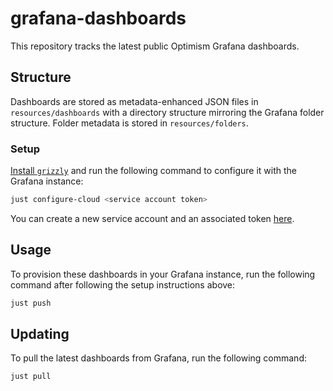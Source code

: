 # grafana-dashboards

This repository tracks the latest public Optimism Grafana dashboards.

## Structure

Dashboards are stored as metadata-enhanced JSON files in `resources/dashboards` with a directory structure mirroring the Grafana folder structure. Folder metadata is stored in `resources/folders`.

### Setup

[Install `grizzly`](https://grafana.github.io/grizzly/installation/) and run the following command to configure it with the Grafana instance:

```bash
just configure-cloud <service account token>
```

You can create a new service account and an associated token [here](https://optimistic.grafana.net/org/serviceaccounts/create).

## Usage

To provision these dashboards in your Grafana instance, run the following command after following the setup instructions above:

```bash
just push
```

## Updating

To pull the latest dashboards from Grafana, run the following command:

```bash
just pull
```
